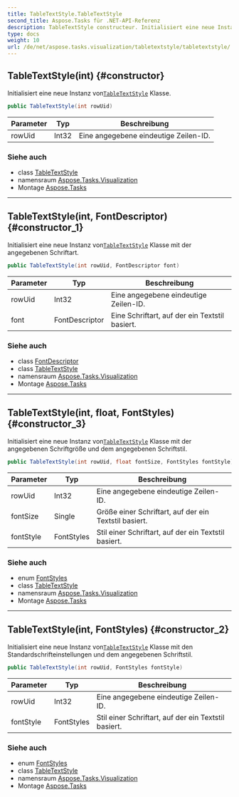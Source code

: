 ```yaml
---
title: TableTextStyle.TableTextStyle
second_title: Aspose.Tasks für .NET-API-Referenz
description: TableTextStyle constructeur. Initialisiert eine neue Instanz vonTableTextStyle Klasse.
type: docs
weight: 10
url: /de/net/aspose.tasks.visualization/tabletextstyle/tabletextstyle/
---
```

## TableTextStyle(int) {#constructor}

Initialisiert eine neue Instanz von[`TableTextStyle`](../) Klasse.

```csharp
public TableTextStyle(int rowUid)
```

| Parameter | Typ | Beschreibung |
| --- | --- | --- |
| rowUid | Int32 | Eine angegebene eindeutige Zeilen-ID. |

### Siehe auch

* class [TableTextStyle](../)
* namensraum [Aspose.Tasks.Visualization](../../tabletextstyle/)
* Montage [Aspose.Tasks](../../../)

---

## TableTextStyle(int, FontDescriptor) {#constructor_1}

Initialisiert eine neue Instanz von[`TableTextStyle`](../) Klasse mit der angegebenen Schriftart.

```csharp
public TableTextStyle(int rowUid, FontDescriptor font)
```

| Parameter | Typ | Beschreibung |
| --- | --- | --- |
| rowUid | Int32 | Eine angegebene eindeutige Zeilen-ID. |
| font | FontDescriptor | Eine Schriftart, auf der ein Textstil basiert. |

### Siehe auch

* class [FontDescriptor](../../fontdescriptor/)
* class [TableTextStyle](../)
* namensraum [Aspose.Tasks.Visualization](../../tabletextstyle/)
* Montage [Aspose.Tasks](../../../)

---

## TableTextStyle(int, float, FontStyles) {#constructor_3}

Initialisiert eine neue Instanz von[`TableTextStyle`](../) Klasse mit der angegebenen Schriftgröße und dem angegebenen Schriftstil.

```csharp
public TableTextStyle(int rowUid, float fontSize, FontStyles fontStyle)
```

| Parameter | Typ | Beschreibung |
| --- | --- | --- |
| rowUid | Int32 | Eine angegebene eindeutige Zeilen-ID. |
| fontSize | Single | Größe einer Schriftart, auf der ein Textstil basiert. |
| fontStyle | FontStyles | Stil einer Schriftart, auf der ein Textstil basiert. |

### Siehe auch

* enum [FontStyles](../../fontstyles/)
* class [TableTextStyle](../)
* namensraum [Aspose.Tasks.Visualization](../../tabletextstyle/)
* Montage [Aspose.Tasks](../../../)

---

## TableTextStyle(int, FontStyles) {#constructor_2}

Initialisiert eine neue Instanz von[`TableTextStyle`](../) Klasse mit den Standardschrifteinstellungen und dem angegebenen Schriftstil.

```csharp
public TableTextStyle(int rowUid, FontStyles fontStyle)
```

| Parameter | Typ | Beschreibung |
| --- | --- | --- |
| rowUid | Int32 | Eine angegebene eindeutige Zeilen-ID. |
| fontStyle | FontStyles | Stil einer Schriftart, auf der ein Textstil basiert. |

### Siehe auch

* enum [FontStyles](../../fontstyles/)
* class [TableTextStyle](../)
* namensraum [Aspose.Tasks.Visualization](../../tabletextstyle/)
* Montage [Aspose.Tasks](../../../)


